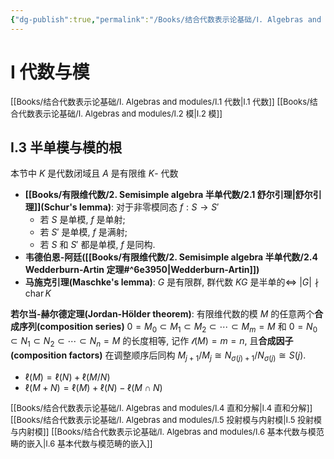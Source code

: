 ```yaml
---
{"dg-publish":true,"permalink":"/Books/结合代数表示论基础/Ⅰ. Algebras and modules/Ⅰ.3 半单模与模的根/","dgPassFrontmatter":true,"created":"2024-08-05T17:05:36.583+08:00","updated":"2024-08-17T17:52:58.357+08:00"}
---
```


# Ⅰ 代数与模

<font size="2">[[Books/结合代数表示论基础/Ⅰ. Algebras and modules/Ⅰ.1 代数\|Ⅰ.1 代数]] </font>
<font size="2">[[Books/结合代数表示论基础/Ⅰ. Algebras and modules/Ⅰ.2 模\|Ⅰ.2 模]] </font>
## Ⅰ.3 半单模与模的根

本节中 $K$ 是代数闭域且 $A$ 是有限维 $K$- 代数

+ **[[Books/有限维代数/2. Semisimple algebra 半单代数/2.1 舒尔引理\|舒尔引理]](Schur's lemma)**: 对于非零模同态 $f:S\longrightarrow S'$
	+ 若 $S$ 是单模, $f$ 是单射;
	+ 若  $S'$ 是单模, $f$ 是满射;
	+ 若 $S$ 和 $S'$ 都是单模, $f$ 是同构.
+ **韦德伯恩-阿廷([[Books/有限维代数/2. Semisimple algebra 半单代数/2.4 Wedderburn-Artin 定理#^6e3950\|Wedderburn-Artin]])**
+ **马施克引理(Maschke's lemma)**: $G$ 是有限群, 群代数 $KG$ 是半单的$\Longleftrightarrow$  $\left\vert G\right\vert \nmid \operatorname{char}K$

**若尔当-赫尔德定理(Jordan-Hölder theorem)**: 有限维代数的模 $M$ 的任意两个**合成序列(composition series)**  $0=M_{0}\subset M_{1}\subset M_{2} \subset \cdots \subset M_{m}=M$ 和 $0=N_{0}\subset N_{1}\subset N_{2} \subset \cdots \subset N_{n}=M$ 的长度相等, 记作 $\mathscr{l}(M)=m=n$, 且**合成因子(composition factors)** 在调整顺序后同构 $M_{j+1}/M_{j}\cong N_{\sigma(j)+1}/N_{\sigma(j)}\cong S(j)$.
+  $\ell(M)=\ell(N)+\ell(M/N)$
+  $\ell(M+N)=\ell(M)+\ell(N)-\ell(M \cap N)$

<font size="2">[[Books/结合代数表示论基础/Ⅰ. Algebras and modules/Ⅰ.4 直和分解\|Ⅰ.4 直和分解]] </font>
<font size="2">[[Books/结合代数表示论基础/Ⅰ. Algebras and modules/Ⅰ.5 投射模与内射模\|Ⅰ.5 投射模与内射模]] </font>
<font size="2">[[Books/结合代数表示论基础/Ⅰ. Algebras and modules/Ⅰ.6 基本代数与模范畴的嵌入\|Ⅰ.6 基本代数与模范畴的嵌入]] </font>
